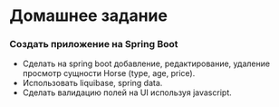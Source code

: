 # Домашнее задание

### Создать приложение на Spring Boot 

* Сделать на spring boot добавление, редактирование, удаление просмотр сущности Horse (type, age, price).
* Использовать liquibase, spring data.
* Сделать валидацию полей на UI используя javascript.